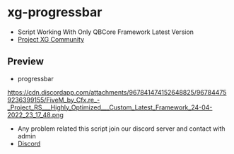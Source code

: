 # xg-progressbar

* Script Working With Only QBCore Framework Latest Version
* [Project XG Community](https://discord.gg/Nh8WscE6ck)

## Preview
* progressbar

https://cdn.discordapp.com/attachments/967841474152648825/967844759236399155/FiveM_by_Cfx.re_-_Project_RS___Highly_Optimized___Custom_Latest_Framework_24-04-2022_23_17_48.png

* Any problem related this script join our discord server and contact with admin
* [Discord](https://discord.gg/Nh8WscE6ck)
